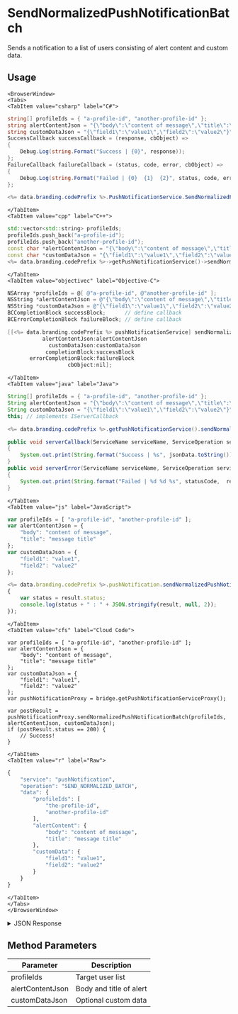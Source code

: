 # SendNormalizedPushNotificationBatch

Sends a notification to a list of users consisting of alert content and custom data.

<PartialServop service_name="pushNotification" operation_name="SEND_NORMALIZED_BATCH" />

## Usage

```mdx-code-block
<BrowserWindow>
<Tabs>
<TabItem value="csharp" label="C#">
```

```csharp
string[] profileIds = { "a-profile-id", "another-profile-id" };
string alertContentJson = "{\"body\":\"content of message\",\"title\":\"message title\"}";
string customDataJson = "{\"field1\":\"value1\",\"field2\":\"value2\"}";
SuccessCallback successCallback = (response, cbObject) =>
{
    Debug.Log(string.Format("Success | {0}", response));
};
FailureCallback failureCallback = (status, code, error, cbObject) =>
{
    Debug.Log(string.Format("Failed | {0}  {1}  {2}", status, code, error));
};

<%= data.branding.codePrefix %>.PushNotificationService.SendNormalizedPushNotificationBatch(profileIds, alertContentJson, customDataJson, successCallback, failureCallback);
```

```mdx-code-block
</TabItem>
<TabItem value="cpp" label="C++">
```

```cpp
std::vector<std::string> profileIds;
profileIds.push_back("a-profile-id");
profileIds.push_back("another-profile-id");
const char *alertContentJson = "{\"body\":\"content of message\",\"title\":\"message title\"}";
const char *customDataJson = "{\"field1\":\"value1\",\"field2\":\"value2\"}";
<%= data.branding.codePrefix %>->getPushNotificationService()->sendNormalizedPushNotificationBatch(profileIds, alertContentJson, customDataJson, this);
```

```mdx-code-block
</TabItem>
<TabItem value="objectivec" label="Objective-C">
```

```objectivec
NSArray *profileIds = @[ @"a-profile-id", @"another-profile-id" ];
NSString *alertContentJson = @"{\"body\":\"content of message\",\"title\":\"message title\"}";
NSString *customDataJson = @"{\"field1\":\"value1\",\"field2\":\"value2\"}";
BCCompletionBlock successBlock;      // define callback
BCErrorCompletionBlock failureBlock; // define callback

[[<%= data.branding.codePrefix %> pushNotificationService] sendNormalizedPushNotificationBatch:profileIds
           alertContentJson:alertContentJson
             customDataJson:customDataJson
            completionBlock:successBlock
       errorCompletionBlock:failureBlock
                   cbObject:nil];
```

```mdx-code-block
</TabItem>
<TabItem value="java" label="Java">
```

```java
String[] profileIds = { "a-profile-id", "another-profile-id" };
String alertContentJson = "{\"body\":\"content of message\",\"title\":\"message title\"}";
String customDataJson = "{\"field1\":\"value1\",\"field2\":\"value2\"}";
this; // implements IServerCallback

<%= data.branding.codePrefix %>.getPushNotificationService().sendNormalizedPushNotificationBatch(profileIds, alertContentJson, customDataJson, this);

public void serverCallback(ServiceName serviceName, ServiceOperation serviceOperation, JSONObject jsonData)
{
    System.out.print(String.format("Success | %s", jsonData.toString()));
}
public void serverError(ServiceName serviceName, ServiceOperation serviceOperation, int statusCode, int reasonCode, String jsonError)
{
    System.out.print(String.format("Failed | %d %d %s", statusCode,  reasonCode, jsonError.toString()));
}
```

```mdx-code-block
</TabItem>
<TabItem value="js" label="JavaScript">
```

```javascript
var profileIds = [ "a-profile-id", "another-profile-id" ];
var alertContentJson = {
    "body": "content of message",
    "title": "message title"
};
var customDataJson = {
    "field1": "value1",
    "field2": "value2"
};

<%= data.branding.codePrefix %>.pushNotification.sendNormalizedPushNotificationBatch(profileIds, alertContentJson, customDataJson, result =>
{
	var status = result.status;
	console.log(status + " : " + JSON.stringify(result, null, 2));
});
```

```mdx-code-block
</TabItem>
<TabItem value="cfs" label="Cloud Code">
```

```cfscript
var profileIds = [ "a-profile-id", "another-profile-id" ];
var alertContentJson = {
    "body": "content of message",
    "title": "message title"
};
var customDataJson = {
    "field1": "value1",
    "field2": "value2"
};
var pushNotificationProxy = bridge.getPushNotificationServiceProxy();

var postResult = pushNotificationProxy.sendNormalizedPushNotificationBatch(profileIds, alertContentJson, customDataJson);
if (postResult.status == 200) {
    // Success!
}
```

```mdx-code-block
</TabItem>
<TabItem value="r" label="Raw">
```

```r
{
	"service": "pushNotification",
	"operation": "SEND_NORMALIZED_BATCH",
	"data": {
		"profileIds": [
			"the-profile-id",
			"another-profile-id"
		],
		"alertContent": {
			"body": "content of message",
			"title": "message title"
		},
		"customData": {
			"field1": "value1",
			"field2": "value2"
		}
	}
}
```

```mdx-code-block
</TabItem>
</Tabs>
</BrowserWindow>
```

<details>
<summary>JSON Response</summary>

```json
{
    "status": 200,
    "data": null
}
```
</details>

## Method Parameters
Parameter | Description
--------- | -----------
profileIds | Target user list
alertContentJson | Body and title of alert
customDataJson | Optional custom data


